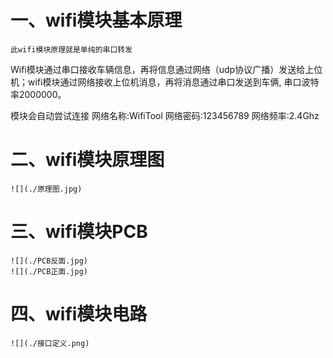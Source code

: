 # 一、wifi模块基本原理

    此wifi模块原理就是单纯的串口转发
Wifi模块通过串口接收车辆信息，再将信息通过网络（udp协议广播）发送给上位机；wifi模块通过网络接收上位机消息，再将消息通过串口发送到车俩, 串口波特率2000000。

模块会自动尝试连接
网络名称:WifiTool
网络密码:123456789
网络频率:2.4Ghz

# 二、wifi模块原理图
    ![](./原理图.jpg)
# 三、wifi模块PCB
    ![](./PCB反面.jpg)
    ![](./PCB正面.jpg)
# 四、wifi模块电路
    ![](./接口定义.png)